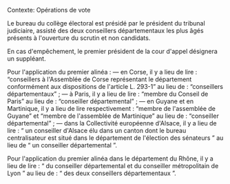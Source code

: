 Contexte: Opérations de vote

Le bureau du collège électoral est présidé par le président du tribunal judiciaire, assisté des deux conseillers départementaux les plus âgés présents à l'ouverture du scrutin et non candidats.

En cas d'empêchement, le premier président de la cour d'appel désignera un suppléant.

Pour l'application du premier alinéa : — en Corse, il y a lieu de lire : “conseillers à l'Assemblée de Corse représentant le département conformément aux dispositions de l'article L. 293-1” au lieu de : “conseillers départementaux” ; — à Paris, il y a lieu de lire : “membre du Conseil de Paris” au lieu de : “conseiller départemental” ; — en Guyane et en Martinique, il y a lieu de lire respectivement : “membre de l'assemblée de Guyane” et “membre de l'assemblée de Martinique” au lieu de : “conseiller départemental” ; — dans la Collectivité européenne d'Alsace, il y a lieu de lire : “ un conseiller d'Alsace élu dans un canton dont le bureau centralisateur est situé dans le département de l'élection des sénateurs ” au lieu de “ un conseiller départemental ”.

Pour l'application du premier alinéa dans le département du Rhône, il y a lieu de lire : “ du conseiller départemental et du conseiller métropolitain de Lyon ” au lieu de : “ des deux conseillers départementaux ”.